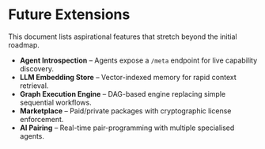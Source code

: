 # Future Extensions

This document lists aspirational features that stretch beyond the initial roadmap.

* **Agent Introspection** – Agents expose a `/meta` endpoint for live capability discovery.
* **LLM Embedding Store** – Vector-indexed memory for rapid context retrieval.
* **Graph Execution Engine** – DAG-based engine replacing simple sequential workflows.
* **Marketplace** – Paid/private packages with cryptographic license enforcement.
* **AI Pairing** – Real-time pair-programming with multiple specialised agents. 